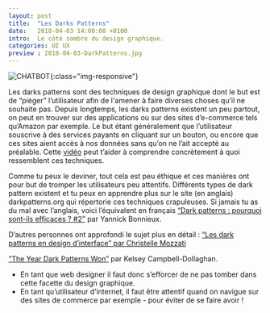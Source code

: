 ```yaml
---
layout: post
title:  "Les Darks Patterns"
date:   2018-04-03 14:00:00 +0100
intro:  Le côté sombre du design graphique.
categories: UI UX
preview : 2018-04-03-DarkPatterns.jpg
---
```


![CHATBOT](../../../../../assets/images/2018-04-03-DarkPatterns.jpg){:class="img-responsive"}

Les darks patterns sont des techniques de design graphique dont le but est de “piéger” l’utilisateur afin de l'amener à faire diverses choses qu’il ne souhaite pas. Depuis longtemps, les darks patterns existent un peu partout, on peut en trouver sur des applications ou sur des sites d’e-commerce tels qu’Amazon par exemple. Le but étant généralement que l’utilisateur souscrive à des services payants en cliquant sur un bouton, ou encore que ces sites aient accès à nos données sans qu’on ne l’ait accepté au préalable.
Cette <a href="https://www.youtube.com/watch?time_continue=326&v=kxkrdLI6e6M">vidéo</a>  peut t’aider à comprendre concrètement à quoi ressemblent ces techniques.

Comme tu peux le deviner, tout cela est peu éthique et ces manières ont pour but de tromper les utilisateurs peu attentifs. Différents types de dark pattern existent et tu peux en apprendre plus sur le site (en anglais) darkpatterns.org qui répertorie ces techniques crapuleuses. Si jamais tu as du mal avec l’anglais, voici l’équivalent en français <a href="http://www.ux-republic.com/dark-patterns-efficaces-2/">“Dark patterns : pourquoi sont-ils efficaces ? #2”</a> par Yannick Bonnieux.


D’autres personnes ont approfondi le sujet plus en détail :
<a href="https://www.24joursdeweb.fr/2013/dark-patterns-design-interface/">“Les dark patterns en design d’interface” par Christelle Mozzati

<a href="https://www.fastcodesign.com/3066586/the-year-dark-patterns-won">“The Year Dark Patterns Won”</a> par Kelsey Campbell-Dollaghan.


- En tant que web designer il faut donc s’efforcer de ne pas tomber dans cette facette du design graphique.
- En tant qu’utilisateur d’internet, il faut être attentif quand on navigue sur des sites de commerce par exemple - pour éviter de se faire avoir !

